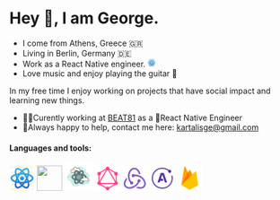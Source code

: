 # Hey 👋, I am George.

- I come from Athens, Greece 🇬🇷
- Living in Berlin, Germany 🇩🇪
- Work as a React Native engineer. <img src="./assets/icons8-react-native-64.png" height="15" width="15">
- Love music and enjoy playing the guitar 🎸

In my free time I enjoy working on projects that have social impact and learning new things.

- 👨‍💻Curently working at [BEAT81](https://www.beat81.com/de/) as a 💙React Native Engineer
- 💬Always happy to help, contact me here: kartalisge@gmail.com 

#### Languages and tools:

<img src="./icons8-react-native-64.png" height="45" width="45">
<img src="https://img.icons8.com/color/48/000000/javascript.png" height="45" width="45"/>
<img src="./assets/icons8-react-100.png" height="50" width="50">
<img src="./assets/icons8-graphql-48.png"  height="45" width="45">
<img src="./assets/icons8-redux-48.png" height="45" width="45">
<img src="./assets/icons8-apollo-48.png" height="45" width="45" />
<img src="./assets/icons8-firebase-48.png" height="45" width="45" />